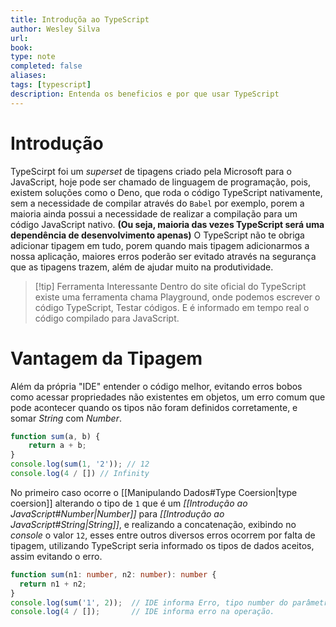 ```yaml
---
title: Introduçõa ao TypeScript
author: Wesley Silva
url:
book:
type: note
completed: false
aliases:
tags: [typescript]
description: Entenda os beneficios e por que usar TypeScript
---
```

# Introdução
TypeScirpt foi um _superset_ de tipagens criado pela Microsoft para o JavaScript, hoje pode ser chamado de linguagem de programação, pois, existem soluções como o Deno, que roda o código TypeScript nativamente, sem a necessidade de compilar através do `Babel` por exemplo, porem a maioria ainda possui a necessidade de realizar a compilação para um código JavaScript nativo. **(Ou seja, maioria das vezes TypeScript será uma dependência de desenvolvimento apenas)**
O TypeScript não te obriga adicionar tipagem em tudo, porem quando mais tipagem adicionarmos a nossa aplicação, maiores erros poderão ser evitado através na segurança que as tipagens trazem, além de ajudar muito na produtividade.

>[!tip] Ferramenta Interessante
>Dentro do site oficial do TypeScript existe uma ferramenta chama Playground, onde podemos escrever o código TypeScript, Testar códigos. E é informado em tempo real o código compilado para JavaScript.

# Vantagem da Tipagem
Além da própria "IDE" entender o código melhor, evitando erros bobos como acessar propriedades não existentes em objetos, um erro comum que pode acontecer quando os tipos não foram definidos corretamente, e somar _String_ com _Number_.

```js
function sum(a, b) {
	return a + b;
}
console.log(sum(1, '2')); // 12
console.log(4 / []) // Infinity
```

No primeiro caso ocorre o [[Manipulando Dados#Type Coersion|type coersion]] alterando o tipo de `1` que é um _[[Introdução ao JavaScript#Number|Number]]_ para _[[Introdução ao JavaScript#String|String]]_, e realizando a concatenação, exibindo no _console_ o valor `12`, esses entre outros diversos erros ocorrem por falta de tipagem, utilizando TypeScript seria informado os tipos de dados aceitos, assim evitando o erro.

```typescript
function sum(n1: number, n2: number): number {
  return n1 + n2;
}
console.log(sum('1', 2));  // IDE informa Erro, tipo number do parâmetro.
console.log(4 / []);       // IDE informa erro na operação.
```
